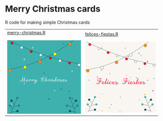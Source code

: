 # Merry Christmas cards

R code for making simple Christmas cards

<table border="0">
  <tr>
    <td>
      <a href="merry-christmas.R">merry-christmas.R</a>
      <br><br>
      <img src="merry-christmas.png" width="400">
    </td>
    <td>
      <a href="felices-fiestas.R">felices-fiestas.R</a>
      <br><br>
      <img src="felices-fiestas.png" width="400"></td>
  </tr>
</table>
